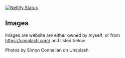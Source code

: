 [![Netlify Status](https://api.netlify.com/api/v1/badges/4195df43-b638-4f31-9663-e833fd9edcab/deploy-status)](https://app.netlify.com/sites/nervous-curran-791f47/deploys)


## Images
Images are website are either owned by myself; or from https://unsplash.com/ and listed below

Photos by Simon Connellan on Unsplash
